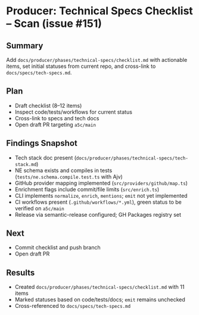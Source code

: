 # Producer: Technical Specs Checklist – Scan (issue #151)

## Summary
Add `docs/producer/phases/technical-specs/checklist.md` with actionable items, set initial statuses from current repo, and cross-link to `docs/specs/tech-specs.md`.

## Plan
- Draft checklist (8–12 items)
- Inspect code/tests/workflows for current status
- Cross-link to specs and tech docs
- Open draft PR targeting `a5c/main`

## Findings Snapshot
- Tech stack doc present (`docs/producer/phases/technical-specs/tech-stack.md`)
- NE schema exists and compiles in tests (`tests/ne.schema.compile.test.ts` with Ajv)
- GitHub provider mapping implemented (`src/providers/github/map.ts`)
- Enrichment flags include commit/file limits (`src/enrich.ts`)
- CLI implements `normalize`, `enrich`, `mentions`; `emit` not yet implemented
- CI workflows present (`.github/workflows/*.yml`), green status to be verified on `a5c/main`
- Release via semantic-release configured; GH Packages registry set

## Next
- Commit checklist and push branch
- Open draft PR

## Results
- Created `docs/producer/phases/technical-specs/checklist.md` with 11 items
- Marked statuses based on code/tests/docs; `emit` remains unchecked
- Cross-referenced to `docs/specs/tech-specs.md`

